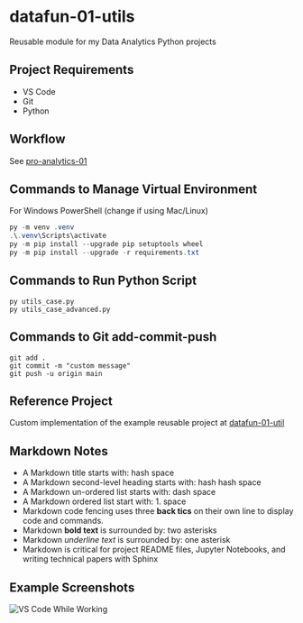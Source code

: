 # datafun-01-utils

Reusable module for my Data Analytics Python projects

## Project Requirements

- VS Code
- Git
- Python 

## Workflow

See [pro-analytics-01](https://github.com/denisecase/pro-analytics-01/)

## Commands to Manage Virtual Environment

For Windows PowerShell (change if using Mac/Linux)

```powershell
py -m venv .venv
.\.venv\Scripts\activate
py -m pip install --upgrade pip setuptools wheel
py -m pip install --upgrade -r requirements.txt
```

## Commands to Run Python Script

```shell
py utils_case.py
py utils_case_advanced.py
```

## Commands to Git add-commit-push

```shell
git add .
git commit -m "custom message"
git push -u origin main
```

## Reference Project

Custom implementation of the example reusable project at 
[datafun-01-util](https://github.com/denisecase/datafun-01-utils)

## Markdown Notes

- A Markdown title starts with: hash space
- A Markdown second-level heading starts with: hash hash space
- A Markdown un-ordered list starts with: dash space
- A Markdown ordered list start with: 1. space
- Markdown code fencing uses three **back tics** on their own line to display code and commands.
- Markdown **bold text** is surrounded by: two asterisks
- Markdown *underline text* is surrounded by: one asterisk
- Markdown is critical for project README files, Jupyter Notebooks, and writing technical papers with Sphinx

## Example Screenshots

![VS Code While Working](images/vs_code_while_working.png)